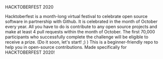HACKTOBERFEST 2020


Hacktoberfest is a month-long virtual festival to celebrate open source software in partnership with Github. It is celebrated in the month of October every year. All you have to do is contribute to any open source projects and make at least 4 pull requests within the month of October.
The first 70,000 participants who successfully complete the challenge will be eligible to receive a prize. (Do it soon, let's start! ;) )
This is a beginner-friendly repo to help you in open-source contributions. Made specifically for HACKTOBERFEST 2020!
